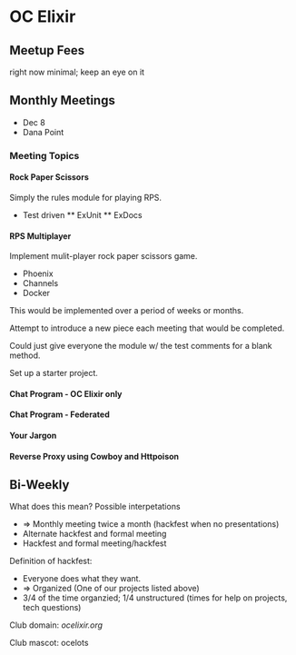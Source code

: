 # OC Elixir

## Meetup Fees

right now minimal; keep an eye on it

## Monthly Meetings

* Dec 8
* Dana Point

### Meeting Topics

#### Rock Paper Scissors

Simply the rules module for playing RPS.

* Test driven
** ExUnit
** ExDocs

#### RPS Multiplayer

Implement mulit-player rock paper scissors game.

* Phoenix
* Channels
* Docker

This would be implemented over a period of weeks or months.

Attempt to introduce a new piece each meeting that would be completed.

Could just give everyone the module w/ the test comments for a blank method.

Set up a starter project.

#### Chat Program - OC Elixir only

#### Chat Program - Federated

#### Your Jargon

#### Reverse Proxy using Cowboy and Httpoison

## Bi-Weekly

What does this mean?  Possible interpetations


* => Monthly meeting twice a month (hackfest when no presentations)
* Alternate hackfest and formal meeting
* Hackfest and formal meeting/hackfest

Definition of hackfest:

* Everyone does what they want.
* => Organized (One of our projects listed above)
* 3/4 of the time organzied; 1/4 unstructured (times for help on projects, tech questions)

Club domain: *ocelixir.org*

Club mascot: ocelots
